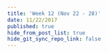 ```yaml
---
title: 'Week 12 (Nov 22 - 28)'
date: 11/22/2017
published: true
hide_from_post_list: true
hide_git_sync_repo_link: false
---
```


<script src="https://3Dmol.csb.pitt.edu/build/3Dmol-min.js"></script>  

<div style="height: 300px; width: 300px; position: relative;" class='viewer_3Dmoljs' data-href='unit-12/cyclopentadiene_B3LYP_6-31Gd_opt-freq_HOMO.cub' data-datatype='cube' data-surface1='opacity:.7;color:white'></div>
